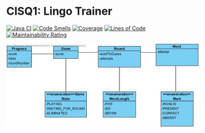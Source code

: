 # CISQ1: Lingo Trainer

[![Java CI](https://github.com/Daanvb2001/cisq1-lingo/actions/workflows/build.yml/badge.svg)](https://github.com/Daanvb2001/cisq1-lingo/actions/workflows/build.yml)
[![Code Smells](https://sonarcloud.io/api/project_badges/measure?project=Daanvb2001_cisq1-lingo&metric=code_smells)](https://sonarcloud.io/dashboard?id=Daanvb2001_cisq1-lingo)
[![Coverage](https://sonarcloud.io/api/project_badges/measure?project=Daanvb2001_cisq1-lingo&metric=coverage)](https://sonarcloud.io/dashboard?id=Daanvb2001_cisq1-lingo)
[![Lines of Code](https://sonarcloud.io/api/project_badges/measure?project=Daanvb2001_cisq1-lingo&metric=ncloc)](https://sonarcloud.io/dashboard?id=Daanvb2001_cisq1-lingo)
[![Maintainability Rating](https://sonarcloud.io/api/project_badges/measure?project=Daanvb2001_cisq1-lingo&metric=sqale_rating)](https://sonarcloud.io/dashboard?id=Daanvb2001_cisq1-lingo)

![domeinmodel](https://github.com/Daanvb2001/cisq1-lingo/blob/main/LingoDomainModel.jpg)
